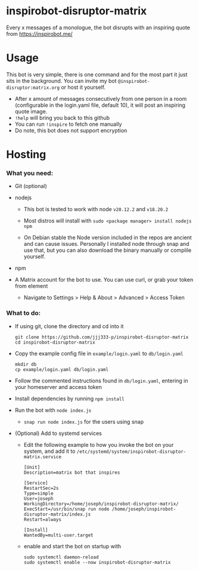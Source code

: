 # inspirobot-disruptor-matrix

Every x messages of a monologue, the bot disrupts with an inspiring quote from https://inspirobot.me/

# Usage

This bot is very simple, there is one command and for the most part it just sits in the background. You can invite my bot `@inspirobot-disruptor:matrix.org` or host it yourself.

- After x amount of messages consecutively from one person in a room (configurable in the login.yaml file, default 10), it will post an inspiring quote image.
- `!help` will bring you back to this github
- You can run `!inspire` to fetch one manually
- Do note, this bot does not support encryption

# Hosting

### What you need:

- Git (optional)

- nodejs 

    - This bot is tested to work with node `v20.12.2` and `v18.20.2`
    
    - Most distros will install with `sudo <package manager> install nodejs npm`

    - On Debian stable the Node version included in the repos are ancient and can cause issues. Personally I installed node through snap and use that, but you can also download the binary manually or complile yourself.

- npm

- A Matrix account for the bot to use. You can use curl, or grab your token from element

    - Navigate to Settings > Help & About > Advanced > Access Token

### What to do:

- If using git, clone the directory and cd into it
    ```
    git clone https://github.com/jjj333-p/inspirobot-disruptor-matrix
    cd inspirobot-disruptor-matrix
    ```

- Copy the example config file in `example/login.yaml` to `db/login.yaml`
    ```
    mkdir db
    cp example/login.yaml db/login.yaml
    ```

- Follow the commented instructions found in `db/login.yaml`, entering in your homeserver and access token

- Install dependencies by running `npm install`

- Run the bot with `node index.js`

    - `snap run node index.js` for the users using snap

- (Optional) Add to systemd services

    - Edit the following example to how you invoke the bot on your system, and add it to `/etc/systemd/system/inspirobot-disruptor-matrix.service`

        ```
        [Unit]
        Description=matrix bot that inspires

        [Service]
        RestartSec=2s
        Type=simple
        User=joseph
        WorkingDirectory=/home/joseph/inspirobot-disruptor-matrix/
        ExecStart=/usr/bin/snap run node /home/joseph/inspirobot-disruptor-matrix/index.js
        Restart=always

        [Install]
        WantedBy=multi-user.target
        ```

    - enable and start the bot on startup with

        ```
        sudo systemctl daemon-reload
        sudo systemctl enable --now inspirobot-disruptor-matrix
        ```